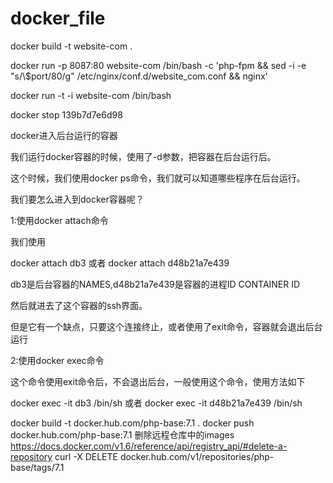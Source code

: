 # docker_file

docker build -t website-com .

docker run -p 8087:80 website-com /bin/bash -c 'php-fpm && sed -i -e "s/\\$port/80/g" /etc/nginx/conf.d/website_com.conf && nginx'

docker run -t -i website-com /bin/bash

docker stop 139b7d7e6d98

docker进入后台运行的容器
 
我们运行docker容器的时候，使用了-d参数，把容器在后台运行后。

这个时候，我们使用docker ps命令，我们就可以知道哪些程序在后台运行。

我们要怎么进入到docker容器呢？

1:使用docker attach命令

我们使用

docker attach db3 或者 docker attach d48b21a7e439

db3是后台容器的NAMES,d48b21a7e439是容器的进程ID  CONTAINER ID

然后就进去了这个容器的ssh界面。

但是它有一个缺点，只要这个连接终止，或者使用了exit命令，容器就会退出后台运行

2:使用docker exec命令

这个命令使用exit命令后，不会退出后台，一般使用这个命令，使用方法如下

docker exec -it db3 /bin/sh 或者 docker exec -it d48b21a7e439 /bin/sh

docker build -t docker.hub.com/php-base:7.1 .
docker push docker.hub.com/php-base:7.1
删除远程仓库中的images https://docs.docker.com/v1.6/reference/api/registry_api/#delete-a-repository
curl -X DELETE docker.hub.com/v1/repositories/php-base/tags/7.1

